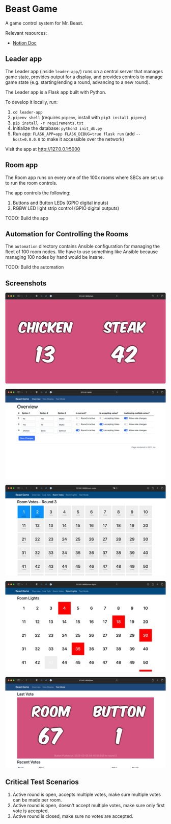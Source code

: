 # Beast Game

A game control system for Mr. Beast.

Relevant resources:

  - [Notion Doc](https://www.notion.so/networkchuck/Mr-Beast-Raspberry-Pi-Project-24b504815a63434fbceb8776cfc94d49?pvs=4)

## Leader app

The Leader app (inside `leader-app/`) runs on a central server that manages game state, provides output for a display, and provides controls to manage game state (e.g. starting/ending a round, advancing to a new round).

The Leader app is a Flask app built with Python.

To develop it locally, run:

  1. `cd leader-app`
  2. `pipenv shell` (requires `pipenv`, install with `pip3 install pipenv`)
  3. `pip install -r requirements.txt`
  4. Initialize the database: `python3 init_db.py`
  5. Run app: `FLASK_APP=app FLASK_DEBUG=true flask run` (add `--host=0.0.0.0` to make it accessible over the network)

Visit the app at http://127.0.0.1:5000

## Room app

The Room app runs on every one of the 100x rooms where SBCs are set up to run the room controls.

The app controls the following:

  1. Buttons and Button LEDs (GPIO digital inputs)
  2. RGBW LED light strip control (GPIO digital outputs)

TODO: Build the app

## Automation for Controlling the Rooms

The `automation` directory contains Ansible configuration for managing the fleet of 100 room nodes. We have to use something like Ansible because managing 100 nodes by hand would be insane.

TODO: Build the automation

## Screenshots

![Tally Page Example](/resources/screenshots/tally-example.png)

![Overview UI](/resources/screenshots/overview-example.png)

![Room Votes UI](/resources/screenshots/room-votes-example.png)

![Room Lights UI](/resources/screenshots/room-lights-example.png)

![Test Mode UI](/resources/screenshots/test-mode-example.png)

## Critical Test Scenarios

  1. Active round is open, accepts multiple votes, make sure multiple votes can be made per room.
  2. Active round is open, doesn't accept multiple votes, make sure only first vote is accepted.
  3. Active round is closed, make sure no votes are accepted.
